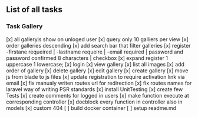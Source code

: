 ## List of all tasks
### Task Gallery
[x] all galleryis show on unloged user
[x] query only 10 galliers per view
[x] order galleries descending
[x] add search bar that filter galleries
[x] register -firstane requeired | -lastname requeire | -email required | password and password confirmed 8 characters | checkbox 
[x] expand register 1 uppercase 1 lowercase;
[x] login
[x] view gallery
[x] list all images
[x] add order of gallery
[x] delete gallery
[x] edit gallery
[x] create gallery
[x] move js from blade to js files
[x] update registration to require activation link via email
[x] fix manualy writen routes url for redirection
[x] fix routes names for laravel way of writing PSR standards
[x] install UnitTesting
[x] create few Tests
[x] create comments for logged in users
[x] make function execute at corresponding controller
[x] docblock every function in controller also in models
[x] custom 404
[ ] build docker container
[ ] setup readme.md
